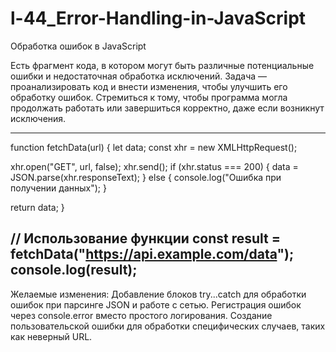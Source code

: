 # l-44_Error-Handling-in-JavaScript
Обработка ошибок в JavaScript

Есть фрагмент кода, в котором могут быть различные потенциальные ошибки и недостаточная обработка исключений. Задача — проанализировать код и внести изменения, чтобы улучшить его обработку ошибок. Стремиться к тому, чтобы программа могла продолжать работать или завершиться корректно, даже если возникнут исключения.

-----------------------
function fetchData(url) {
 let data;
 const xhr = new XMLHttpRequest();
 
 xhr.open("GET", url, false);
 xhr.send();
 if (xhr.status === 200) {
  data = JSON.parse(xhr.responseText);
 } else {
  console.log("Ошибка при получении данных");
 }
 
 return data;
}

// Использование функции
const result = fetchData("https://api.example.com/data");
console.log(result);
-----------------------

Желаемые изменения:
Добавление блоков try...catch для обработки ошибок при парсинге JSON и работе с сетью.
Регистрация ошибок через console.error вместо простого логирования.
Создание пользовательской ошибки для обработки специфических случаев, таких как неверный URL.
